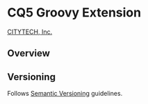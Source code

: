 # CQ5 Groovy Extension

[CITYTECH, Inc.](http://www.citytechinc.com)

## Overview

## Versioning

Follows [Semantic Versioning](http://semver.org/) guidelines.